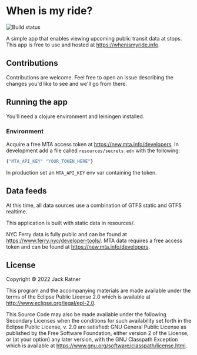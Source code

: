 # When is my ride?

![Build status](https://github.com/jackrr/when-is-my-ride/actions/workflows/main.yaml/badge.svg?branch=main)

A simple app that enables viewing upcoming public transit data at stops. This app is free to use and hosted at https://whenismyride.info.

## Contributions

Contributions are welcome. Feel free to open an issue describing the changes
you'd like to see and we'll go from there. 

## Running the app

You'll need a clojure environment and leiningen installed.

### Environment

Acquire a free MTA access token at https://new.mta.info/developers. In
development add a file called `resources/secrets.edn` with the following:

``` clojure
{"MTA_API_KEY" "YOUR_TOKEN_HERE"}
```

In production set an `MTA_API_KEY` env var containing the token.

## Data feeds

At this time, all data sources use a combination of GTFS static and GTFS
realtime.

This application is built with static data in resources/.

NYC Ferry data is fully public and can be found at
https://www.ferry.nyc/developer-tools/. MTA data requires a free access token
and can be found at https://new.mta.info/developers.

## License

Copyright © 2022 Jack Ratner

This program and the accompanying materials are made available under the terms
of the Eclipse Public License 2.0 which is available at
http://www.eclipse.org/legal/epl-2.0.

This Source Code may also be made available under the following Secondary
Licenses when the conditions for such availability set forth in the Eclipse
Public License, v. 2.0 are satisfied: GNU General Public License as published by
the Free Software Foundation, either version 2 of the License, or (at your
option) any later version, with the GNU Classpath Exception which is available
at https://www.gnu.org/software/classpath/license.html.
